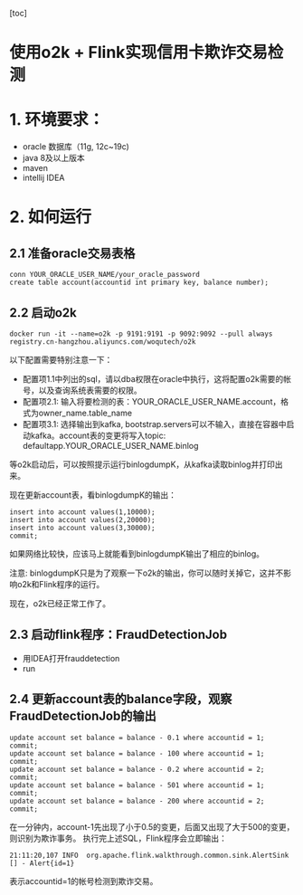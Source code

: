[toc]

使用o2k + Flink实现信用卡欺诈交易检测
=====

# 1. 环境要求：

* oracle 数据库（11g, 12c~19c)
* java 8及以上版本
* maven 
* intellij IDEA

# 2. 如何运行

## 2.1 准备oracle交易表格

```
conn YOUR_ORACLE_USER_NAME/your_oracle_password
create table account(accountid int primary key, balance number);
```

## 2.2 启动o2k
```
docker run -it --name=o2k -p 9191:9191 -p 9092:9092 --pull always registry.cn-hangzhou.aliyuncs.com/woqutech/o2k
```

以下配置需要特别注意一下：
* 配置项1.1中列出的sql，请以dba权限在oracle中执行，这将配置o2k需要的帐号，以及查询系统表需要的权限。
* 配置项2.1: 输入将要检测的表：YOUR_ORACLE_USER_NAME.account，格式为owner_name.table_name
* 配置项3.1: 选择输出到kafka, bootstrap.servers可以不输入，直接在容器中启动kafka。account表的变更将写入topic: defaultapp.YOUR_ORACLE_USER_NAME.binlog

等o2k启动后，可以按照提示运行binlogdumpK，从kafka读取binlog并打印出来。

现在更新account表，看binlogdumpK的输出：
```
insert into account values(1,10000);
insert into account values(2,20000);
insert into account values(3,30000);
commit;
```
如果网络比较快，应该马上就能看到binlogdumpK输出了相应的binlog。

注意: binlogdumpK只是为了观察一下o2k的输出，你可以随时关掉它，这并不影响o2k和Flink程序的运行。

现在，o2k已经正常工作了。

## 2.3 启动flink程序：FraudDetectionJob
* 用IDEA打开frauddetection
* run

## 2.4 更新account表的balance字段，观察FraudDetectionJob的输出

```
update account set balance = balance - 0.1 where accountid = 1;
commit;
update account set balance = balance - 100 where accountid = 1;
commit;
update account set balance = balance - 0.2 where accountid = 2;
commit;
update account set balance = balance - 501 where accountid = 1;
commit;
update account set balance = balance - 200 where accountid = 2;
commit;
```
在一分钟内，account-1先出现了小于0.5的变更，后面又出现了大于500的变更，则识别为欺诈事务。
执行完上述SQL，Flink程序会立即输出：
```
21:11:20,107 INFO  org.apache.flink.walkthrough.common.sink.AlertSink           [] - Alert{id=1}
```
表示accountid=1的帐号检测到欺诈交易。



